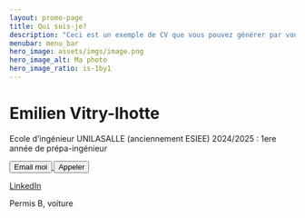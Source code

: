 ```yaml
---
layout: promo-page
title: Qui suis-je?
description: "Ceci est un exemple de CV que vous pouvez générer par vous-même"
menubar: menu_bar
hero_image: assets/imgs/image.png
hero_image_alt: Ma photo
hero_image_ratio: is-1by1
---
```


# Emilien Vitry-lhotte  
Ecole d’ingénieur UNILASALLE (anciennement ESIEE) 2024/2025 : 1ere année de prépa-ingénieur

<!-- Lien pour envoyer un email -->
<a href="mailto:emilien.vitry.lhotte1@gmail.com">
    <button>Email moi</button>
</a>

<!-- Lien pour appeler -->
<a href="tel:+33748614162">
    <button>Appeler</button>
</a>

[LinkedIn](https://www.linkedin.com/in/Prenom.Nom)

Permis B, voiture

